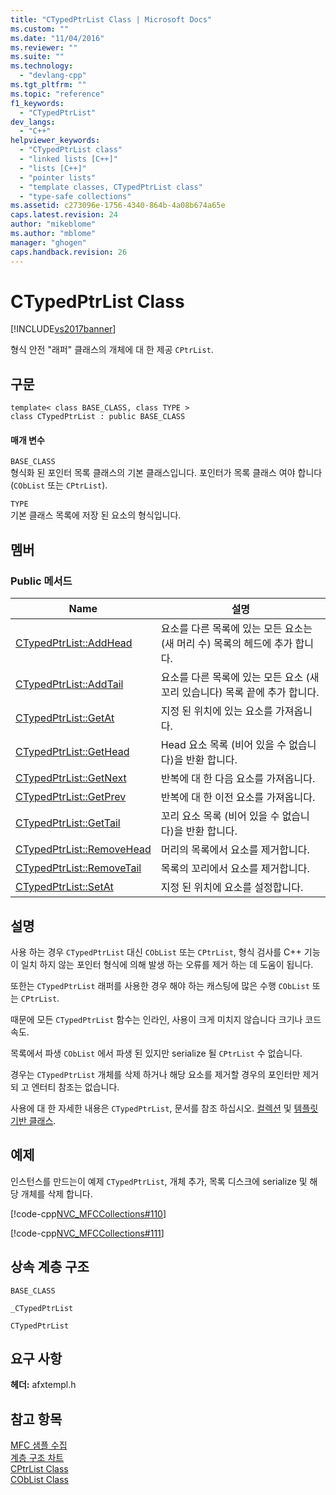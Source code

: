 ```yaml
---
title: "CTypedPtrList Class | Microsoft Docs"
ms.custom: ""
ms.date: "11/04/2016"
ms.reviewer: ""
ms.suite: ""
ms.technology: 
  - "devlang-cpp"
ms.tgt_pltfrm: ""
ms.topic: "reference"
f1_keywords: 
  - "CTypedPtrList"
dev_langs: 
  - "C++"
helpviewer_keywords: 
  - "CTypedPtrList class"
  - "linked lists [C++]"
  - "lists [C++]"
  - "pointer lists"
  - "template classes, CTypedPtrList class"
  - "type-safe collections"
ms.assetid: c273096e-1756-4340-864b-4a08b674a65e
caps.latest.revision: 24
author: "mikeblome"
ms.author: "mblome"
manager: "ghogen"
caps.handback.revision: 26
---
```

# CTypedPtrList Class
[!INCLUDE[vs2017banner](../../assembler/inline/includes/vs2017banner.md)]

형식 안전 "래퍼" 클래스의 개체에 대 한 제공 `CPtrList`.  
  
## 구문  
  
```  
template< class BASE_CLASS, class TYPE >  
class CTypedPtrList : public BASE_CLASS  
```  
  
#### 매개 변수  
 `BASE_CLASS`  
 형식화 된 포인터 목록 클래스의 기본 클래스입니다. 포인터가 목록 클래스 여야 합니다 \(`CObList` 또는 `CPtrList`\).  
  
 `TYPE`  
 기본 클래스 목록에 저장 된 요소의 형식입니다.  
  
## 멤버  
  
### Public 메서드  
  
|Name|설명|  
|----------|--------|  
|[CTypedPtrList::AddHead](../Topic/CTypedPtrList::AddHead.md)|요소를 다른 목록에 있는 모든 요소는 \(새 머리 수\) 목록의 헤드에 추가 합니다.|  
|[CTypedPtrList::AddTail](../Topic/CTypedPtrList::AddTail.md)|요소를 다른 목록에 있는 모든 요소 \(새 꼬리 있습니다\) 목록 끝에 추가 합니다.|  
|[CTypedPtrList::GetAt](../Topic/CTypedPtrList::GetAt.md)|지정 된 위치에 있는 요소를 가져옵니다.|  
|[CTypedPtrList::GetHead](../Topic/CTypedPtrList::GetHead.md)|Head 요소 목록 \(비어 있을 수 없습니다\)을 반환 합니다.|  
|[CTypedPtrList::GetNext](../Topic/CTypedPtrList::GetNext.md)|반복에 대 한 다음 요소를 가져옵니다.|  
|[CTypedPtrList::GetPrev](../Topic/CTypedPtrList::GetPrev.md)|반복에 대 한 이전 요소를 가져옵니다.|  
|[CTypedPtrList::GetTail](../Topic/CTypedPtrList::GetTail.md)|꼬리 요소 목록 \(비어 있을 수 없습니다\)을 반환 합니다.|  
|[CTypedPtrList::RemoveHead](../Topic/CTypedPtrList::RemoveHead.md)|머리의 목록에서 요소를 제거합니다.|  
|[CTypedPtrList::RemoveTail](../Topic/CTypedPtrList::RemoveTail.md)|목록의 꼬리에서 요소를 제거합니다.|  
|[CTypedPtrList::SetAt](../Topic/CTypedPtrList::SetAt.md)|지정 된 위치에 요소를 설정합니다.|  
  
## 설명  
 사용 하는 경우 `CTypedPtrList` 대신 `CObList` 또는 `CPtrList`, 형식 검사를 C\+\+ 기능이 일치 하지 않는 포인터 형식에 의해 발생 하는 오류를 제거 하는 데 도움이 됩니다.  
  
 또한는 `CTypedPtrList` 래퍼를 사용한 경우 해야 하는 캐스팅에 많은 수행 `CObList` 또는 `CPtrList`.  
  
 때문에 모든 `CTypedPtrList` 함수는 인라인, 사용이 크게 미치지 않습니다 크기나 코드 속도.  
  
 목록에서 파생 `CObList` 에서 파생 된 있지만 serialize 될 `CPtrList` 수 없습니다.  
  
 경우는 `CTypedPtrList` 개체를 삭제 하거나 해당 요소를 제거할 경우의 포인터만 제거 되 고 엔터티 참조는 없습니다.  
  
 사용에 대 한 자세한 내용은 `CTypedPtrList`, 문서를 참조 하십시오.  [컬렉션](../../mfc/collections.md) 및  [템플릿 기반 클래스](../../mfc/template-based-classes.md).  
  
## 예제  
 인스턴스를 만드는이 예제 `CTypedPtrList`, 개체 추가, 목록 디스크에 serialize 및 해당 개체를 삭제 합니다.  
  
 [!code-cpp[NVC_MFCCollections#110](../../mfc/codesnippet/CPP/ctypedptrlist-class_1.cpp)]  
  
 [!code-cpp[NVC_MFCCollections#111](../../mfc/codesnippet/CPP/ctypedptrlist-class_2.cpp)]  
  
## 상속 계층 구조  
 `BASE_CLASS`  
  
 `_CTypedPtrList`  
  
 `CTypedPtrList`  
  
## 요구 사항  
 **헤더:**  afxtempl.h  
  
## 참고 항목  
 [MFC 샘플 수집](../../top/visual-cpp-samples.md)   
 [계층 구조 차트](../../mfc/hierarchy-chart.md)   
 [CPtrList Class](../../mfc/reference/cptrlist-class.md)   
 [CObList Class](../../mfc/reference/coblist-class.md)